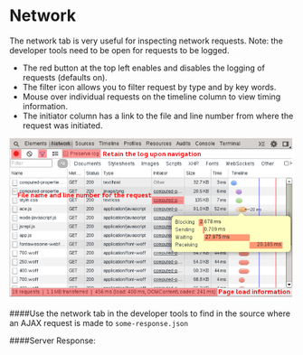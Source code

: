 Network
=======

The network tab is very useful for inspecting network requests. Note: the developer tools need to be open for requests to be logged.

  * The red button at the top left enables and disables the logging of requests (defaults on).
  * The filter icon allows you to filter request by type and by key words.
  * Mouse over individual requests on the timeline column to view timing information.
  * The initiator column has a link to the file and line number from where the request was initiated.

![alt text](/network/network.png "Less")


####Use the network tab in the developer tools to find in the source where an AJAX request is made to `some-response.json`

####Server Response:
<div id='server-response'></div>

<script>
	setTimeout(function() {
		jQuery.ajax({
			url: '/network/some-response.json',
			type: 'GET',
			contentType: 'application/json',
			success: function(resp) {
				var el = document.getElementById('server-response');
				if(el) el.innerHTML = JSON.stringify(resp);
			}
		})
	}, 1000)
</script>